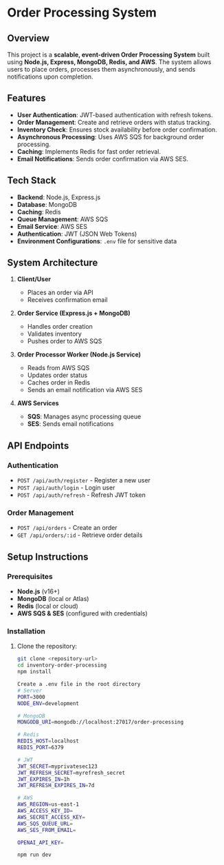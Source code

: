 # Order Processing System

## Overview

This project is a **scalable, event-driven Order Processing System** built using **Node.js, Express, MongoDB, Redis, and AWS**. The system allows users to place orders, processes them asynchronously, and sends notifications upon completion.

## Features

- **User Authentication**: JWT-based authentication with refresh tokens.
- **Order Management**: Create and retrieve orders with status tracking.
- **Inventory Check**: Ensures stock availability before order confirmation.
- **Asynchronous Processing**: Uses AWS SQS for background order processing.
- **Caching**: Implements Redis for fast order retrieval.
- **Email Notifications**: Sends order confirmation via AWS SES.

## Tech Stack

- **Backend**: Node.js, Express.js
- **Database**: MongoDB
- **Caching**: Redis
- **Queue Management**: AWS SQS
- **Email Service**: AWS SES
- **Authentication**: JWT (JSON Web Tokens)
- **Environment Configurations**: `.env` file for sensitive data

## System Architecture

1. **Client/User**
   - Places an order via API
   - Receives confirmation email

2. **Order Service (Express.js + MongoDB)**
   - Handles order creation
   - Validates inventory
   - Pushes order to AWS SQS

3. **Order Processor Worker (Node.js Service)**
   - Reads from AWS SQS
   - Updates order status
   - Caches order in Redis
   - Sends an email notification via AWS SES

4. **AWS Services**
   - **SQS**: Manages async processing queue
   - **SES**: Sends email notifications

## API Endpoints

### Authentication
- `POST /api/auth/register` - Register a new user
- `POST /api/auth/login` - Login user
- `POST /api/auth/refresh` - Refresh JWT token

### Order Management
- `POST /api/orders` - Create an order
- `GET /api/orders/:id` - Retrieve order details

## Setup Instructions

### Prerequisites
- **Node.js** (v16+)
- **MongoDB** (local or Atlas)
- **Redis** (local or cloud)
- **AWS SQS & SES** (configured with credentials)

### Installation
1. Clone the repository:
   ```sh
   git clone <repository-url>
   cd inventory-order-processing
   npm install

   Create a .env file in the root directory
   # Server
   PORT=3000
   NODE_ENV=development
   
   # MongoDB
   MONGODB_URI=mongodb://localhost:27017/order-processing
   
   # Redis
   REDIS_HOST=localhost
   REDIS_PORT=6379
   
   # JWT
   JWT_SECRET=myprivatesec123
   JWT_REFRESH_SECRET=myrefresh_secret
   JWT_EXPIRES_IN=1h
   JWT_REFRESH_EXPIRES_IN=7d
   
   # AWS
   AWS_REGION=us-east-1
   AWS_ACCESS_KEY_ID=
   AWS_SECRET_ACCESS_KEY=
   AWS_SQS_QUEUE_URL=
   AWS_SES_FROM_EMAIL=

   OPENAI_API_KEY=
   
   npm run dev


